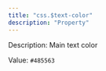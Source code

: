 ```yaml
---
title: "css.$text-color"
description: "Property"
---
```


Description: Main text color

Value: `#485563`